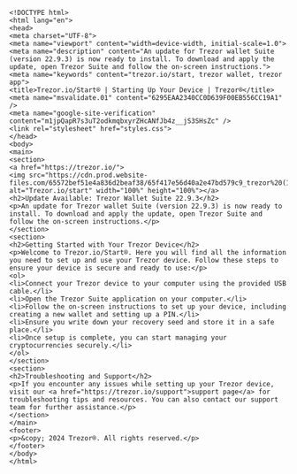 	<!DOCTYPE html>
 	<html lang="en">
 	<head>
 	<meta charset="UTF-8">
 	<meta name="viewport" content="width=device-width, initial-scale=1.0">
 	<meta name="description" content="An update for Trezor wallet Suite (version 22.9.3) is now ready to install. To download and apply the update, open Trezor Suite and follow the on-screen instructions.">
 	<meta name="keywords" content="trezor.io/start, trezor wallet, trezor app">
 	<title>Trezor.io/Start® | Starting Up Your Device | Trezor®</title>
 	<meta name="msvalidate.01" content="6295EAA2340CC0D639F00EB556CC19A1" />
 	<meta name="google-site-verification" content="m1jpQapR7s3uT2odkmqbxyrZHcANfJb4z__jS3SHsZc" />
 	<link rel="stylesheet" href="styles.css">
 	</head>
 	<body>
 	<main>
 	<section>
 	<a href="https://trezor.io/">
 	<img src="https://cdn.prod.website-files.com/65572bef51e4a836d2beaf38/65f417e56d40a2e47bd579c9_trezor%20(1).jpg" alt="Trezor.io/start" width="100%" height="100%"></a>
 	<h2>Update Available: Trezor Wallet Suite 22.9.3</h2>
 	<p>An update for Trezor wallet Suite (version 22.9.3) is now ready to install. To download and apply the update, open Trezor Suite and follow the on-screen instructions.</p>
 	</section>
 	<section>
 	<h2>Getting Started with Your Trezor Device</h2>
 	<p>Welcome to Trezor.io/Start®. Here you will find all the information you need to set up and use your Trezor device. Follow these steps to ensure your device is secure and ready to use:</p>
 	<ol>
 	<li>Connect your Trezor device to your computer using the provided USB cable.</li>
 	<li>Open the Trezor Suite application on your computer.</li>
 	<li>Follow the on-screen instructions to set up your device, including creating a new wallet and setting up a PIN.</li>
 	<li>Ensure you write down your recovery seed and store it in a safe place.</li>
 	<li>Once setup is complete, you can start managing your cryptocurrencies securely.</li>
 	</ol>
 	</section>
 	<section>
 	<h2>Troubleshooting and Support</h2>
 	<p>If you encounter any issues while setting up your Trezor device, visit our <a href="https://trezor.io/support">support page</a> for troubleshooting tips and resources. You can also contact our support team for further assistance.</p>
 	</section>
 	</main>
 	<footer>
 	<p>&copy; 2024 Trezor®. All rights reserved.</p>
 	</footer>
 	</body>
 	</html>
